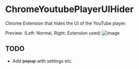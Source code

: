 # ChromeYoutubePlayerUIHider

Chrome Extension that hides the UI of the YouTube player.

Preview: (Left: Normal, Right: Extension used)
![image](https://github.com/Brxnni/ChromeYoutubePlayerUIHider/assets/72916383/b6367a62-297f-41fc-8d31-dc37bd454c95)

## TODO

* Add ~~popup~~ with settings etc.
